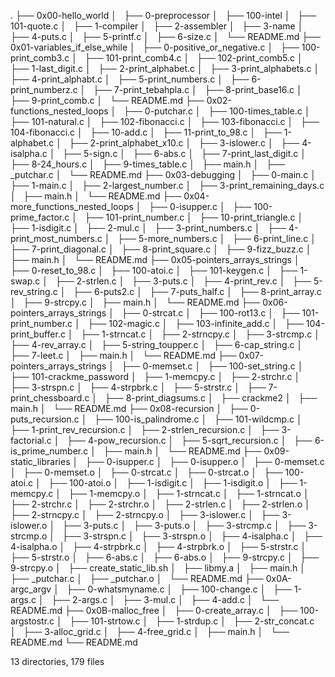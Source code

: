 .
├── 0x00-hello_world
│   ├── 0-preprocessor
│   ├── 100-intel
│   ├── 101-quote.c
│   ├── 1-compiler
│   ├── 2-assembler
│   ├── 3-name
│   ├── 4-puts.c
│   ├── 5-printf.c
│   ├── 6-size.c
│   └── README.md
├── 0x01-variables_if_else_while
│   ├── 0-positive_or_negative.c
│   ├── 100-print_comb3.c
│   ├── 101-print_comb4.c
│   ├── 102-print_comb5.c
│   ├── 1-last_digit.c
│   ├── 2-print_alphabet.c
│   ├── 3-print_alphabets.c
│   ├── 4-print_alphabt.c
│   ├── 5-print_numbers.c
│   ├── 6-print_numberz.c
│   ├── 7-print_tebahpla.c
│   ├── 8-print_base16.c
│   ├── 9-print_comb.c
│   └── README.md
├── 0x02-functions_nested_loops
│   ├── 0-putchar.c
│   ├── 100-times_table.c
│   ├── 101-natural.c
│   ├── 102-fibonacci.c
│   ├── 103-fibonacci.c
│   ├── 104-fibonacci.c
│   ├── 10-add.c
│   ├── 11-print_to_98.c
│   ├── 1-alphabet.c
│   ├── 2-print_alphabet_x10.c
│   ├── 3-islower.c
│   ├── 4-isalpha.c
│   ├── 5-sign.c
│   ├── 6-abs.c
│   ├── 7-print_last_digit.c
│   ├── 8-24_hours.c
│   ├── 9-times_table.c
│   ├── main.h
│   ├── _putchar.c
│   └── README.md
├── 0x03-debugging
│   ├── 0-main.c
│   ├── 1-main.c
│   ├── 2-largest_number.c
│   ├── 3-print_remaining_days.c
│   ├── main.h
│   └── README.md
├── 0x04-more_functions_nested_loops
│   ├── 0-isupper.c
│   ├── 100-prime_factor.c
│   ├── 101-print_number.c
│   ├── 10-print_triangle.c
│   ├── 1-isdigit.c
│   ├── 2-mul.c
│   ├── 3-print_numbers.c
│   ├── 4-print_most_numbers.c
│   ├── 5-more_numbers.c
│   ├── 6-print_line.c
│   ├── 7-print_diagonal.c
│   ├── 8-print_square.c
│   ├── 9-fizz_buzz.c
│   ├── main.h
│   └── README.md
├── 0x05-pointers_arrays_strings
│   ├── 0-reset_to_98.c
│   ├── 100-atoi.c
│   ├── 101-keygen.c
│   ├── 1-swap.c
│   ├── 2-strlen.c
│   ├── 3-puts.c
│   ├── 4-print_rev.c
│   ├── 5-rev_string.c
│   ├── 6-puts2.c
│   ├── 7-puts_half.c
│   ├── 8-print_array.c
│   ├── 9-strcpy.c
│   ├── main.h
│   └── README.md
├── 0x06-pointers_arrays_strings
│   ├── 0-strcat.c
│   ├── 100-rot13.c
│   ├── 101-print_number.c
│   ├── 102-magic.c
│   ├── 103-infinite_add.c
│   ├── 104-print_buffer.c
│   ├── 1-strncat.c
│   ├── 2-strncpy.c
│   ├── 3-strcmp.c
│   ├── 4-rev_array.c
│   ├── 5-string_toupper.c
│   ├── 6-cap_string.c
│   ├── 7-leet.c
│   ├── main.h
│   └── README.md
├── 0x07-pointers_arrays_strings
│   ├── 0-memset.c
│   ├── 100-set_string.c
│   ├── 101-crackme_password
│   ├── 1-memcpy.c
│   ├── 2-strchr.c
│   ├── 3-strspn.c
│   ├── 4-strpbrk.c
│   ├── 5-strstr.c
│   ├── 7-print_chessboard.c
│   ├── 8-print_diagsums.c
│   ├── crackme2
│   ├── main.h
│   └── README.md
├── 0x08-recursion
│   ├── 0-puts_recursion.c
│   ├── 100-is_palindrome.c
│   ├── 101-wildcmp.c
│   ├── 1-print_rev_recursion.c
│   ├── 2-strlen_recursion.c
│   ├── 3-factorial.c
│   ├── 4-pow_recursion.c
│   ├── 5-sqrt_recursion.c
│   ├── 6-is_prime_number.c
│   ├── main.h
│   └── README.md
├── 0x09-static_libraries
│   ├── 0-isupper.c
│   ├── 0-isupper.o
│   ├── 0-memset.c
│   ├── 0-memset.o
│   ├── 0-strcat.c
│   ├── 0-strcat.o
│   ├── 100-atoi.c
│   ├── 100-atoi.o
│   ├── 1-isdigit.c
│   ├── 1-isdigit.o
│   ├── 1-memcpy.c
│   ├── 1-memcpy.o
│   ├── 1-strncat.c
│   ├── 1-strncat.o
│   ├── 2-strchr.c
│   ├── 2-strchr.o
│   ├── 2-strlen.c
│   ├── 2-strlen.o
│   ├── 2-strncpy.c
│   ├── 2-strncpy.o
│   ├── 3-islower.c
│   ├── 3-islower.o
│   ├── 3-puts.c
│   ├── 3-puts.o
│   ├── 3-strcmp.c
│   ├── 3-strcmp.o
│   ├── 3-strspn.c
│   ├── 3-strspn.o
│   ├── 4-isalpha.c
│   ├── 4-isalpha.o
│   ├── 4-strpbrk.c
│   ├── 4-strpbrk.o
│   ├── 5-strstr.c
│   ├── 5-strstr.o
│   ├── 6-abs.c
│   ├── 6-abs.o
│   ├── 9-strcpy.c
│   ├── 9-strcpy.o
│   ├── create_static_lib.sh
│   ├── libmy.a
│   ├── main.h
│   ├── _putchar.c
│   ├── _putchar.o
│   └── README.md
├── 0x0A-argc_argv
│   ├── 0-whatsmyname.c
│   ├── 100-change.c
│   ├── 1-args.c
│   ├── 2-args.c
│   ├── 3-mul.c
│   ├── 4-add.c
│   └── README.md
├── 0x0B-malloc_free
│   ├── 0-create_array.c
│   ├── 100-argstostr.c
│   ├── 101-strtow.c
│   ├── 1-strdup.c
│   ├── 2-str_concat.c
│   ├── 3-alloc_grid.c
│   ├── 4-free_grid.c
│   ├── main.h
│   └── README.md
└── README.md

13 directories, 179 files
